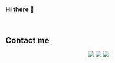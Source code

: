 ### Hi there 👋


<br >

## Contact me

<p align="center">
    <a href="https://www.linkedin.com/in/egbe-eugene/" alt="LinkedIn">
        <img src="https://img.shields.io/badge/-LinkedIn-blue?style=flat-square&logo=linkedin" /></a>
    <a href="https://twitter.com/newDeal23" alt="Twitter">
        <img src="https://img.shields.io/badge/-twitter-blue?style=flat-square&logo=twitter&logoColor=white" /></a>
    <a href="https://about.me/egbe.eugene" alt="portfolio">
        <img src="https://img.shields.io/badge/eugene-portfolio-white?logo=circle&logoColor=blue&style=flat-square" /></a>
</p>

